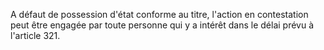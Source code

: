   
A défaut de possession d'état conforme au titre, l'action en contestation peut être engagée par toute personne qui y a intérêt dans le délai prévu à l'article 321.  

  
